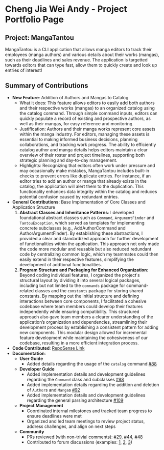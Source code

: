 # Cheng Jia Wei Andy - Project Portfolio Page
## Project: MangaTantou
MangaTantou is a CLI application that allows manga editors to track their employees (manga authors) 
and various details about their works (mangas), such as their deadlines and sales revenue. The application
is targetted towards editors that can type fast, allow them to quickly create and look up entries of interest!

## Summary of Contributions
- **New Feature**: Addition of Authors and Mangas to Catalog
  - What it does: This feature allows editors to easily add both authors and their respective works (mangas) to an 
  organized catalog using the catalog command. Through simple command inputs, editors can quickly populate a record 
  of existing and prospective authors, as well as their mangas, for easy reference and monitoring.
  - Justification: Authors and their manga works represent core assets within the manga industry. For editors, 
  managing these assets is essential to making informed business decisions, planning collaborations, and tracking 
  work progress. The ability to efficiently catalog author and manga details helps editors maintain a clear overview 
  of their roster and project timelines, supporting both strategic planning and day-to-day management.
  - Highlights: Recognizing that editors often work under pressure and may occasionally make mistakes, MangaTantou 
  includes built-in checks to prevent errors like duplicate entries. For instance, if an editor tries to add an 
  author or manga that already exists in the catalog, the application will alert them to the duplication. This 
  functionality enhances data integrity within the catalog and reduces potential confusion caused by redundant entries.
- **General Contributions**: Base Implementation of Core Classes and Application Structure
  1. **Abstract Classes and Inheritance Patterns**: I developed foundational abstract classes such as `Command`, 
  `ArgumentFinder` and `TantouException`, which served as templates for implementing concrete subclasses 
  (e.g., AddAuthorCommand and AuthorArgumentFinder). By establishing these abstractions, I provided a clear and 
  standardized approach for further development of functionalities within the application. This approach not only made the 
  code more modular and reusable but also reduced redundant code by centralizing common logic, which my teammates 
  could then easily extend in their respective features, simplifying the development of addtional functionalities.
  2. **Program Structure and Packaging for Enhanced Organization**: Beyond coding individual features, I organized the
  project's structural layout by dividing it into several logical packages, including but not limited to the `commands` package for 
  command-related classes and the `constants` package for storing shared constants. By mapping out the initial structure and defining 
  interactions between core components, I facilitated a cohesive codebase where team members could develop their features independently 
  while ensuring compatibility. This structured approach also gave team members a clearer understanding of the application’s organization and dependencies, 
  streamlining their development process by establishing a consistent pattern for adding new components. This modular design allowed for incremental feature 
  development while maintaining the cohesiveness of our codebase, resulting in a more efficient integration process.
- **Code Contributed**: [RepoSense Link](https://nus-cs2113-ay2425s1.github.io/tp-dashboard/?search=andy&sort=groupTitle&sortWithin=title&timeframe=commit&mergegroup=&groupSelect=groupByRepos&breakdown=true&checkedFileTypes=docs~functional-code~test-code~other&since=2024-09-20&tabOpen=true&tabType=authorship&tabAuthor=averageandyyy&tabRepo=AY2425S1-CS2113-T10-3%2Ftp%5Bmaster%5D&authorshipIsMergeGroup=false&authorshipFileTypes=docs~functional-code~test-code~other&authorshipIsBinaryFileTypeChecked=false&authorshipIsIgnoredFilesChecked=false)
- **Documentation**:
  - **User Guide**
    - Added details regarding the usage of the `catalog` command [#88](https://github.com/AY2425S1-CS2113-T10-3/tp/pull/88/)
  - **Developer Guide**
    - Added implementation details and development guidelines regarding the `Command` class and subclasses [#88](https://github.com/AY2425S1-CS2113-T10-3/tp/pull/88/)
    - Added implementation details regarding the addition and deletion of `Author`s and `Manga`s [#92](https://github.com/AY2425S1-CS2113-T10-3/tp/pull/92)
    - Added implementation details and development guidelines regarding the general parsing architecture [#109](https://github.com/AY2425S1-CS2113-T10-3/tp/pull/109)
  - **Project Management**
    - Coordinated internal milestones and tracked team progress to ensure deadlines were met
    - Organized and led team meetings to review project status, address challenges, and align on next steps
  - **Community**
    - PRs reviewed (with non-trivial comments): [#29](https://github.com/AY2425S1-CS2113-T10-3/tp/pull/29), [#44](https://github.com/AY2425S1-CS2113-T10-3/tp/pull/44), [#48](https://github.com/AY2425S1-CS2113-T10-3/tp/pull/48)
    - Contributed to forum discussions (examples: [1](https://github.com/nus-cs2113-AY2425S1/forum/issues/14#issuecomment-2335161310), [2](https://github.com/nus-cs2113-AY2425S1/forum/issues/23), [3](https://github.com/nus-cs2113-AY2425S1/forum/issues/35))